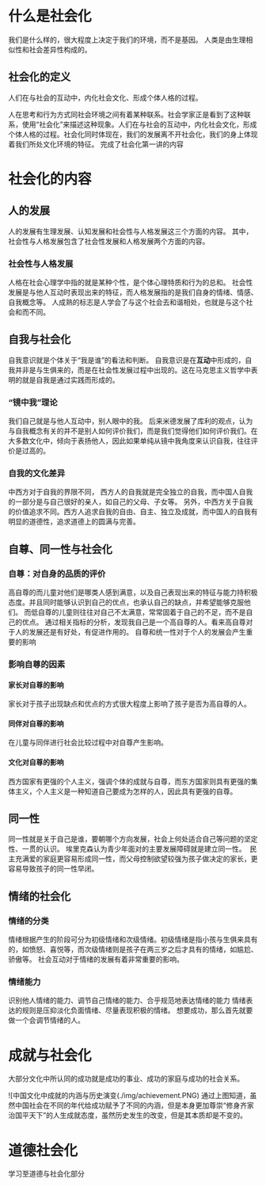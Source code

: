 # 什么是社会化
我们是什么样的，很大程度上决定于我们的环境，而不是基因。
人类是由生理相似性和社会差异性构成的。

## 社会化的定义
人们在与社会的互动中，内化社会文化、形成个体人格的过程。

人在思考和行为方式同社会环境之间有着某种联系。社会学家正是看到了这种联系，使用“社会化”来描述这种现象。人们在与社会的互动中，内化社会文化，形成个体人格的过程。社会化同时体现在，我们的发展离不开社会化，我们的身上体现着我们所处文化环境的特征。
完成了社会化第一讲的内容

# 社会化的内容
## 人的发展
人的发展有生理发展、认知发展和社会性与人格发展这三个方面的内容。
其中，社会性与人格发展包含了社会性发展和人格发展两个方面的内容。
### 社会性与人格发展
人格在社会心理学中指的就是某种个性，是个体心理特质和行为的总和。
社会性发展是与他人互动时表现出来的特征，而人格发展指的是我们自身的情绪、情感、自我概念等。
人成熟的标志是人学会了与这个社会去和谐相处，也就是与这个社会和而不同。
## 自我与社会化
自我意识就是个体关于“我是谁”的看法和判断。
自我意识是在**互动**中形成的，自我并非是与生俱来的，而是在社会性发展过程中出现的。这在马克思主义哲学中表明的就是自我是通过实践而形成的。
### “镜中我”理论
我们自己就是与他人互动中，别人眼中的我。
后来米德发展了库利的观点，认为与自我概念有关的并不是别人如何评价我们，而是我们觉得他们如何评价我们。在大多数文化中，倾向于表扬他人，因此如果单纯从镜中我角度来认识自我，往往评价是过高的。
### 自我的文化差异
中西方对于自我的界限不同， 西方人的自我就是完全独立的自我，而中国人自我的一部分是与自己很好的亲人，如自己的父母、子女等。
另外，中西方关于自我的价值追求不同。西方人追求自我的自由、自主、独立及成就，而中国人的自我有明显的道德性，追求道德上的圆满与完善。

## 自尊、同一性与社会化
### 自尊：对自身的品质的评价
高自尊的而儿童对他们是哪类人感到满意，以及自己表现出来的特征与能力持积极态度。并且同时能够认识到自己的优点，也承认自己的缺点，并希望能够克服他们。
而低自尊的儿童则往往对自己不太满意，常常固着于自己的不足，而不是自己的优点。
通过相关指标的分析，发现我自己是一个高自尊的人。看来高自尊对于人的发展还是有好处，有促进作用的。
自尊和统一性对于个人的发展会产生重要的影响
### 影响自尊的因素
#### 家长对自尊的影响
家长对于孩子出现缺点和优点的方式很大程度上影响了孩子是否为高自尊的人。
#### 同伴对自尊的影响
在儿童与同伴进行社会比较过程中对自尊产生影响。
#### 文化对自尊的影响
西方国家有更强的个人主义，强调个体的成就与自尊，而东方国家则具有更强的集体主义，个人主义是一种知道自己要成为怎样的人，因此具有更强的自尊。

## 同一性
同一性就是关于自己是谁，要朝哪个方向发展，社会上何处适合自己等问题的坚定性、一贯的认识。
埃里克森认为青少年面对的主要发展障碍就是建立同一性。  民主充满爱的家庭更容易形成同一性，而父母控制欲望较强为孩子做决定的家长，更容易导致孩子的同一性早闭。

## 情绪的社会化
### 情绪的分类
情绪根据产生的阶段可分为初级情绪和次级情绪。初级情绪是指小孩与生俱来具有的，如愤怒、喜悦等，而次级情绪则是孩子在两三岁之后才具有的情绪，如尴尬、骄傲等。
社会互动对于情绪的发展有着非常重要的影响。
### 情绪能力
识别他人情绪的能力、调节自己情绪的能力、合乎规范地表达情绪的能力
情绪表达的规则是压抑淡化负面情绪、尽量表现积极的情绪。
想要成功，那么首先就要做一个会调节情绪的人。

# 成就与社会化
大部分文化中所认同的成功就是成功的事业、成功的家庭与成功的社会关系。

![中国文化中成就的内涵与历史演变(./img/achievement.PNG)
通过上图知道，虽然中国社会在不同的年代给成功赋予了不同的内涵，但是本身更加尊崇“修身齐家治国平天下”的人生成就态度，虽然历史发生的改变，但是其本质却是不变的。

# 道德社会化
学习至道德与社会化部分
